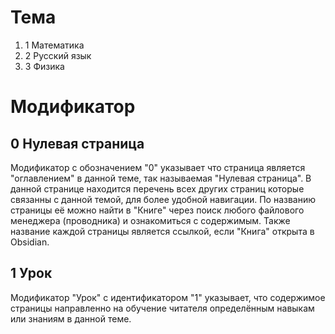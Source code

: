 #  Тема
1. 1 Математика
2. 2 Русский язык
3. 3 Физика
# Модификатор
## 0 Нулевая страница
Модификатор с обозначением "0" указывает что страница является "оглавлением" в данной теме, так называемая "Нулевая страница". В данной странице находится перечень всех других страниц которые связанны с данной темой, для более удобной навигации. По названию страницы её можно найти в "Книге" через поиск любого файлового менеджера (проводника) и ознакомиться с содержимым. Также название каждой страницы является ссылкой, если "Книга" открыта в Obsidian.

## 1 Урок
Модификатор "Урок" с идентификатором "1"  указывает, что содержимое страницы направленно на обучение читателя определённым навыкам или знаниям в данной теме.
